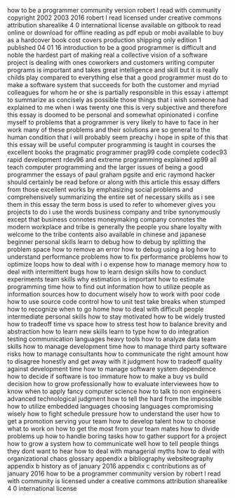 how to be a programmer community version robert l read with community copyright 2002 2003 2016 robert l read licensed under creative commons attribution sharealike 4 0 international license available on gitbook to read online or download for offline reading as pdf epub or mobi available to buy as a hardcover book cost covers production shipping only edition 1 published 04 01 16 introduction to be a good programmer is difficult and noble the hardest part of making real a collective vision of a software project is dealing with ones coworkers and customers writing computer programs is important and takes great intelligence and skill but it is really childs play compared to everything else that a good programmer must do to make a software system that succeeds for both the customer and myriad colleagues for whom he or she is partially responsible in this essay i attempt to summarize as concisely as possible those things that i wish someone had explained to me when i was twenty one this is very subjective and therefore this essay is doomed to be personal and somewhat opinionated i confine myself to problems that a programmer is very likely to have to face in her work many of these problems and their solutions are so general to the human condition that i will probably seem preachy i hope in spite of this that this essay will be useful computer programming is taught in courses the excellent books the pragmatic programmer prag99 code complete codec93 rapid development rdev96 and extreme programming explained xp99 all teach computer programming and the larger issues of being a good programmer the essays of paul graham pgsite and eric raymond hacker should certainly be read before or along with this article this essay differs from those excellent works by emphasizing social problems and comprehensively summarizing the entire set of necessary skills as i see them in this essay the term boss is used to refer to whomever gives you projects to do i use the words business company and tribe synonymously except that business connotes moneymaking company connotes the modern workplace and tribe is generally the people you share loyalty with welcome to the tribe contents also available in chinese and japanese beginner personal skills learn to debug how to debug by splitting the problem space how to remove an error how to debug using a log how to understand performance problems how to fix performance problems how to optimize loops how to deal with i o expense how to manage memory how to deal with intermittent bugs how to learn design skills how to conduct experiments team skills why estimation is important how to estimate programming time how to find out information how to utilize people as information sources how to document wisely how to work with poor code how to use source code control how to unit test take breaks when stumped how to recognize when to go home how to deal with difficult people intermediate personal skills how to stay motivated how to be widely trusted how to tradeoff time vs space how to stress test how to balance brevity and abstraction how to learn new skills learn to type how to do integration testing communication languages heavy tools how to analyze data team skills how to manage development time how to manage third party software risks how to manage consultants how to communicate the right amount how to disagree honestly and get away with it judgment how to tradeoff quality against development time how to manage software system dependence how to decide if software is too immature how to make a buy vs build decision how to grow professionally how to evaluate interviewees how to know when to apply fancy computer science how to talk to non engineers advanced technological judgment how to tell the hard from the impossible how to utilize embedded languages choosing languages compromising wisely how to fight schedule pressure how to understand the user how to get a promotion serving your team how to develop talent how to choose what to work on how to get the most from your team mates how to divide problems up how to handle boring tasks how to gather support for a project how to grow a system how to communicate well how to tell people things they dont want to hear how to deal with managerial myths how to deal with organizational chaos glossary appendix a bibliography websiteography appendix b history as of january 2016 appendix c contributions as of january 2016 how to be a programmer community version by robert l read with community is licensed under a creative commons attribution sharealike 4 0 international license